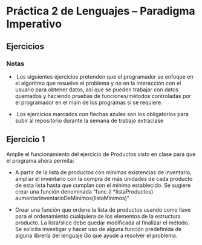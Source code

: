 # Práctica 2 de Lenguajes – Paradigma Imperativo
## Ejercicios

### Notas
- ­	­Los siguientes ejercicios pretenden que el programador se enfoque en el algoritmo que resuelve el problema y no en la interacción con el usuario para obtener datos, así que se pueden trabajar con datos quemados y haciendo pruebas de funciones/métodos controladas por el programador en el main de los programas si se requiere.

- ­	­Los ejercicios marcados con flechas azules son los obligatorios para subir al repositorio durante la semana de trabajo extraclase

## Ejercicio 1
Amplie el funcionamiento del ejercicio de Productos visto en clase para que el programa ahora permita:

-  A partir de la lista de productos con mínimas existencias de inventario, ampliar el inventario con la compra de más unidades de cada producto de esta lista hasta que cumplan con el mínimo establecido. Se sugiere crear una función denominada “func (l *listaProductos) aumentarInventarioDeMinimos(listaMinimos)”

-  Crear una función que ordene la lista de productos usando como llave para el ordenamiento cualquiera de los elementos de la estructura producto. La lista/slice debe quedar modificada al finalizar el método. Se solicita investigar y hacer uso de alguna función predefinida de alguna librería del lenguaje Go que ayude a resolver el problema.